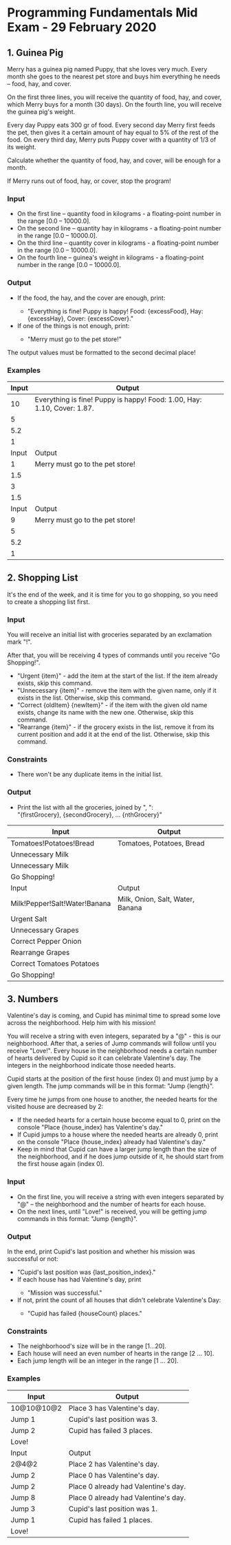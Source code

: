 # Programming Fundamentals Mid Exam - 29 February 2020

## 1. Guinea Pig

Merry has a guinea pig named Puppy, that she loves very much. Every month she goes to the nearest pet store and buys him everything he needs – food, hay, and cover.

On the first three lines, you will receive the quantity of food, hay, and cover, which Merry buys for a month (30 days). On the fourth line, you will receive the guinea pig's weight.

Every day Puppy eats 300 gr of food. Every second day Merry first feeds the pet, then gives it a certain amount of hay equal to 5% of the rest of the food. On every third day, Merry puts Puppy cover with a quantity of 1/3 of its weight.

Calculate whether the quantity of food, hay, and cover, will be enough for a month.

If Merry runs out of food, hay, or cover, stop the program!


### Input
-	On the first line – quantity food in kilograms - a floating-point number in the range [0.0 – 10000.0].
-	On the second line – quantity hay in kilograms - a floating-point number in the range [0.0 – 10000.0].
-	On the third line – quantity cover in kilograms - a floating-point number in the range [0.0 – 10000.0].
-	On the fourth line – guinea's weight in kilograms - a floating-point number in the range [0.0 – 10000.0].

### Output
<ul>
	<li>If the food, the hay, and the cover are enough, print:</li>
    <ul>
	    <li>"Everything is fine! Puppy is happy! Food: {excessFood}, Hay: {excessHay}, Cover: {excessCover}."</li>
    </ul>
    <li>If one of the things is not enough, print:</li>
    <ul>
	    <li>"Merry must go to the pet store!"</li>
    </ul>
</ul>

The output values must be formatted to the second decimal place!


### Examples

| Input  | Output |   
| ------ | ------ |
|   10     |  Everything is fine! Puppy is happy! Food: 1.00, Hay: 1.10, Cover: 1.87. |
|   5    |        |
|    5.2    |        |
|    1    |        |
| Input  | Output |
|   1     |  Merry must go to the pet store!  |
|   1.5     |        |
|    3    |        |
|    1.5    |        |
| Input  | Output |
|   9     |  Merry must go to the pet store!  |
|   5     |        |
|   5.2    |        |
|   1    |        |

## 2.	Shopping List

It's the end of the week, and it is time for you to go shopping, so you need to create a shopping list first.

### Input
You will receive an initial list with groceries separated by an exclamation mark "!".

After that, you will be receiving 4 types of commands until you receive "Go Shopping!".

-	"Urgent {item}" - add the item at the start of the list.  If the item already exists, skip this command.
-	"Unnecessary {item}" - remove the item with the given name, only if it exists in the list. Otherwise, skip this command.
-	"Correct {oldItem} {newItem}" - if the item with the given old name exists, change its name with the new one. Otherwise, skip this command.
-	"Rearrange {item}" - if the grocery exists in the list, remove it from its current position and add it at the end of the list. Otherwise, skip this command.

### Constraints 
-    There won't be any duplicate items in the initial list.

### Output
- Print the list with all the groceries, joined by ", ": <br>
"{firstGrocery}, {secondGrocery}, … {nthGrocery}"


| Input  | Output |
| ------ | ------ |
| Tomatoes!Potatoes!Bread    | Tomatoes, Potatoes, Bread    |
| Unnecessary Milk   |     |  
| Unnecessary Milk    |     |
| Go Shopping!   |     |
| Input  | Output |
| Milk!Pepper!Salt!Water!Banana  | Milk, Onion, Salt, Water, Banana   |
| Urgent Salt   |     |  
| Unnecessary Grapes    |     |
| Correct Pepper Onion    |     |
| Rearrange Grapes    |     |  
| Correct Tomatoes Potatoes     |     |  
| Go Shopping!    |     | 


## 3.	Numbers

Valentine's day is coming, and Cupid has minimal time to spread some love across the neighborhood. Help him with his mission!

You will receive a string with even integers, separated by a "@" - this is our neighborhood. After that, a series of Jump commands will follow until you receive "Love!". Every house in the neighborhood needs a certain number of hearts delivered by Cupid so it can celebrate Valentine's day. The integers in the neighborhood indicate those needed hearts.

Cupid starts at the position of the first house (index 0) and must jump by a given length. The jump commands will be in this format: "Jump {length}". 

Every time he jumps from one house to another, the needed hearts for the visited house are decreased by 2: 
-	If the needed hearts for a certain house become equal to 0, print on the console "Place {house_index} has Valentine's day." 
-	If Cupid jumps to a house where the needed hearts are already 0, print on the console "Place {house_index} already had Valentine's day."
-	Keep in mind that Cupid can have a larger jump length than the size of the neighborhood, and if he does jump outside of it, he should start from the first house again (index 0).


### Input
-	On the first line, you will receive a string with even integers separated by "@" – the neighborhood and the number of hearts for each house.
-	On the next lines, until "Love!" is received, you will be getting jump commands in this format: "Jump {length}".

### Output

In the end, print Cupid's last position and whether his mission was successful or not:

<ul>
	<li>"Cupid's last position was {last_position_index}."</li>
    <li>If each house has had Valentine's day, print</li>
    <ul>
	    <li>"Mission was successful."</li>
    </ul>
    <li>If not, print the count of all houses that didn't celebrate Valentine's Day:</li>
    <ul>
	    <li>"Cupid has failed {houseCount} places."</li>
    </ul>
</ul>

### Constraints
-	The neighborhood's size will be in the range [1…20].
-	Each house will need an even number of hearts in the range [2 … 10].
-	Each jump length will be an integer in the range [1 … 20].


### Examples 

| Input  | Output |   
| ------ | ------ |
|   10@10@10@2     |  Place 3 has Valentine's day. |
|   Jump 1    |      Cupid's last position was 3.   |
|    Jump 2    |    Cupid has failed 3 places.    |
|    Love!    |        |
| Input  | Output |
|   2@4@2     |    Place 2 has Valentine's day.    |
|   Jump 2     |   Place 0 has Valentine's day.     |
|    Jump 2    |   Place 0 already had Valentine's day.     |
|    Jump 8    |   Place 0 already had Valentine's day.     |
|   Jump 3    |    Cupid's last position was 1.      |
|   Jump 1     |   Cupid has failed 1 places.     |
|   Love!    |        |



